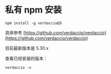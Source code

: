 # 私有 npm 安装

```
npm install -g verdaccio@5
```

具体参考 [https://github.com/verdaccio/verdaccio](https://github.com/verdaccio/verdaccio)

目前最新版本是 5.30.x

查看已经安装的版本：

`verdaccio -v`


